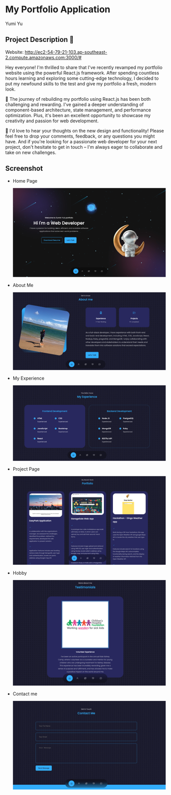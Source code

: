 # My Portfolio Application

Yumi Yu



## **Project Description** 🚀 

Website: http://ec2-54-79-21-103.ap-southeast-2.compute.amazonaws.com:3000/#

Hey everyone! I'm thrilled to share that I've recently revamped my portfolio website using the powerful React.js framework. After spending countless hours learning and exploring some cutting-edge technology, I decided to put my newfound skills to the test and give my portfolio a fresh, modern look.

🌟 The journey of rebuilding my portfolio using React.js has been both challenging and rewarding. I've gained a deeper understanding of component-based architecture, state management, and performance optimization. Plus, it's been an excellent opportunity to showcase my creativity and passion for web development.

🙌 I'd love to hear your thoughts on the new design and functionality! Please feel free to drop your comments, feedback, or any questions you might have. And if you're looking for a passionate web developer for your next project, don't hesitate to get in touch – I'm always eager to collaborate and take on new challenges.



## Screenshot

- Home Page

  ![homePgae](docs/homePgae.png)

- About Me

  ![aboutMe](docs/aboutMe.png)

- My Experience

  ![myExperiencePage](docs/myExperiencePage.png)

- Project Page

  ![portfolioPage](docs/portfolioPage.png)

- Hobby

  ![testmonial](docs/testmonial.png)

- Contact me

  ![contactMe](docs/contactMe.png)
